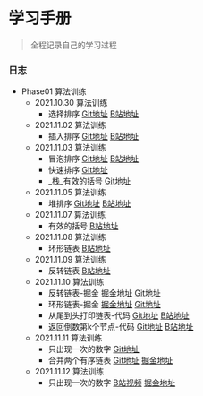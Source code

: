 <!--
 * @文件描述: 
 * @公司: 漫蝌网
 * @作者: 卞雪瑞
 * @Date: 2021-11-01 16:03:58
 * @LastEditors: 卞雪瑞
 * @LastEditTime: 2021-11-12 23:32:36
-->

# 学习手册

> 全程记录自己的学习过程

### 日志

+ Phase01 算法训练
  + 2021.10.30 算法训练
    + 选择排序 [Git地址](https://github.com/BianXuerui/myLearn/blob/main/10-30selectionSort/01.js) [B站地址](https://space.bilibili.com/253657021?spm_id_from=333.788.b_765f7570696e666f.1)
  + 2021.11.02 算法训练
    + 插入排序 [Git地址](https://github.com/BianXuerui/myLearn/blob/main/11-01algorithm/insertionSort.js) [B站地址](https://www.bilibili.com/video/BV1dR4y177fC?spm_id_from=333.999.0.0)
  + 2021.11.03 算法训练
    + 冒泡排序 [Git地址](https://github.com/BianXuerui/myLearn/blob/main/11-02algorithm/bubblingSort.js) [B站地址](https://www.bilibili.com/video/BV1KS4y1d7MT?spm_id_from=333.999.0.0)
    + 快速排序 [Git地址](https://github.com/BianXuerui/myLearn/blob/main/11-02algorithm/quickSort.js)
    + _栈_有效的括号 [Git地址](https://github.com/BianXuerui/myLearn/blob/main/11-03algorithm/01.js)
  + 2021.11.05 算法训练
    + 堆排序 [Git地址](https://github.com/BianXuerui/myLearn/blob/main/11-05algorithm/heapSort.js) [B站地址](https://space.bilibili.com/253657021/dynamic)
  + 2021.11.07 算法训练
    + 有效的括号 [B站地址](https://www.bilibili.com/video/BV12q4y1r7np?spm_id_from=333.999.0.0)
  + 2021.11.08 算法训练
    + 环形链表 [B站地址](https://www.bilibili.com/video/BV12Q4y1m7zz?spm_id_from=333.999.0.0)
  + 2021.11.09 算法训练
    + 反转链表 [B站地址](https://www.bilibili.com/video/BV1mg411K7Mh?spm_id_from=333.999.0.0)
  + 2021.11.10 算法训练
    + 反转链表-掘金 [掘金地址](https://juejin.cn/post/7028830452681015333) [Git地址](https://github.com/BianXuerui/myLearn/blob/main/11-10algorithm/reversalList.js)
    + 环形链表-掘金 [掘金地址](https://juejin.cn/post/7028838646270672903) [Git地址](https://github.com/BianXuerui/myLearn/blob/main/11-10algorithm/annulusList.js)
    + 从尾到头打印链表-代码 [Git地址](https://github.com/BianXuerui/myLearn/blob/main/11-10algorithm/01.js) [B站地址](https://www.bilibili.com/video/BV1K3411C7Qs/)
    + 返回倒数第k个节点-代码 [Git地址](https://github.com/BianXuerui/myLearn/blob/main/11-10algorithm/02.js) [B站地址](https://www.bilibili.com/video/BV13L411u7FK/)
  + 2021.11.11 算法训练
    + 只出现一次的数字 [Git地址](https://github.com/BianXuerui/myLearn/blob/main/11-11algorithm/01.js)
    + 合并两个有序链表 [Git地址](https://github.com/BianXuerui/myLearn/blob/main/11-11algorithm/02.js) [掘金地址](https://juejin.cn/post/7029230463357026341)
  + 2021.11.12 算法训练
    + 只出现一次的数字 [B站视频](https://www.bilibili.com/video/BV1wr4y1k77w?spm_id_from=333.999.0.0) [掘金地址](https://juejin.cn/post/7029593054541512712)